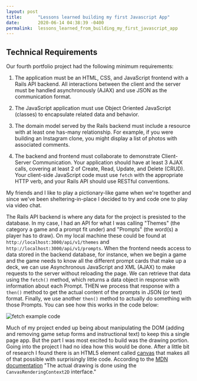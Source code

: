 ```yaml
---
layout: post
title:      "Lessons learned building my first Javascript App"
date:       2020-06-14 04:38:39 -0400
permalink:  lessons_learned_from_building_my_first_javascript_app
---
```



## Technical Requirements

Our fourth portfolio project had the following minimum requirements:

1. The application must be an HTML, CSS, and JavaScript frontend with a Rails API backend. All interactions between the client and the server must be handled asynchronously (AJAX) and use JSON as the communication format.

2. The JavaScript application must use Object Oriented JavaScript (classes) to encapsulate related data and behavior.

3. The domain model served by the Rails backend must include a resource with at least one has-many relationship. For example, if you were building an Instagram clone, you might display a list of photos with associated comments.

4. The backend and frontend must collaborate to demonstrate Client-Server Communication. Your application should have at least 3 AJAX calls, covering at least 2 of Create, Read, Update, and Delete (CRUD). Your client-side JavaScript code must use `fetch` with the appropriate HTTP verb, and your Rails API should use RESTful conventions.

My friends and I like to play a pictionary-like game when we're together and since we've been sheltering-in-place I decided to try and code one to play via video chat. 

The Rails API backend is where any data for the project is presisted to the database. In my case, I had an API for what I was calling "Themes" (the category a game and a prompt fit under) and "Prompts" (the word(s) a player has to draw). On my local machine these could be found at `http://localhost:3000/api/v1/themes` and `http://localhost:3000/api/v1/prompts`. When the frontend needs access to data stored in the backend database, for instance, when we begin a game and the game needs to know all the different prompt cards that make up a deck, we can use Asynchronous JavaScript and XML (AJAX) to make requests to the server without reloading the page. We can retrieve that data using the `fetch()` method, which returns a data object in response with information about each Prompt. THEN we process that response with a `then()` method to get the actual content of the prompts in JSON (or text) format. Finally, we use another `then()` method to actually do something with those Prompts. You can see how this works in the code below:

![fetch example code](https://i.imgur.com/ux0SWiZ.png)

Much of my project ended up being about manipulating the DOM (adding and removing game setup forms and instructional text) to keep this a single page app. But the part I was most excited to build was the drawing portion. Going into the project I had no idea how this would be done. After a little bit of research I found there is an HTML5 element called [canvas](https://developer.mozilla.org/en-US/docs/Web/API/Canvas_API) that makes all of that possible with surprisingly little code. According to the [MDN documentation](https://developer.mozilla.org/en-US/docs/Web/API/Canvas_API) "The actual drawing is done using the `CanvasRenderingContext2D` interface."


